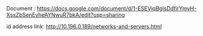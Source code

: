 # 
Document : https://docs.google.com/document/d/1-ESEViqBglsDdfirYmyH-XsxZbSenEvheAYNwuR7bkA/edit?usp=sharing

id address link: http://10.196.0.189/networks-and-servers.html

